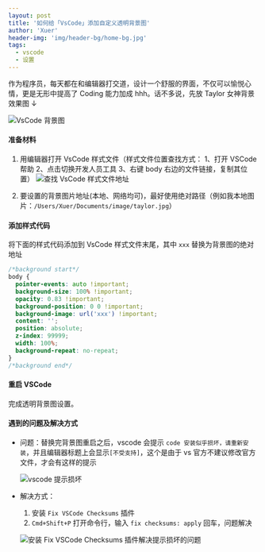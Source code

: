 ```yaml
---
layout: post
title: '如何给「VsCode」添加自定义透明背景图'
author: 'Xuer'
header-img: 'img/header-bg/home-bg.jpg'
tags:
  - vscode
  - 设置
---
```


作为程序员，每天都在和编辑器打交道，设计一个舒服的界面，不仅可以愉悦心情，更是无形中提高了 Coding 能力加成 hhh。话不多说，先放 Taylor 女神背景效果图 ↓

![VsCode 背景图]({{site.baseurl}}/img/in-post/post-vscode/vscode-bg.png)

#### 准备材料

1. 用编辑器打开 VsCode 样式文件（样式文件位置查找方式： 1、打开 VSCode 帮助 2、点击切换开发人员工具 3、右键 body 右边的文件链接，复制其位置）
   ![查找 VsCode 样式文件地址]({{site.baseurl}}/img/in-post/post-vscode/find-vscode-stylefile.jpg)

2. 要设置的背景图片地址(本地、网络均可)，最好使用绝对路径（例如我本地图片：`/Users/Xuer/Documents/image/taylor.jpg`）

#### 添加样式代码

将下面的样式代码添加到 VsCode 样式文件末尾，其中 `xxx` 替换为背景图的绝对地址

```css
/*background start*/
body {
  pointer-events: auto !important;
  background-size: 100% !important;
  opacity: 0.83 !important;
  background-position: 0 0 !important;
  background-image: url('xxx') !important;
  content: '';
  position: absolute;
  z-index: 99999;
  width: 100%;
  background-repeat: no-repeat;
}
/*background end*/
```

#### 重启 VSCode

完成透明背景图设置。

#### 遇到的问题及解决方式

- 问题：替换完背景图重启之后，vscode 会提示 `code 安装似乎损坏，请重新安装`，并且编辑器标题上会显示`[不受支持]`，这个是由于 vs 官方不建议修改官方文件，才会有这样的提示

  ![vscode 提示损坏]({{site.baseurl}}/img/in-post/post-vscode/code-error.png)

- 解决方式：

  1. 安装 `Fix VSCode Checksums` 插件
  2. `Cmd+Shift+P` 打开命令行，输入 `fix checksums: apply` 回车，问题解决

  ![安装 `Fix VSCode Checksums` 插件解决提示损坏的问题]({{site.baseurl}}/img/in-post/post-vscode/fix-code-error.png)
